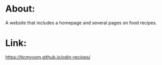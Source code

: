 # About:
A website that includes a homepage and several pages on food recipes.

# Link:
https://ticmyvom.github.io/odin-recipes/
